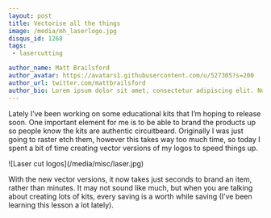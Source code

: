 ```yaml
---
layout: post
title: Vectorise all the things
image: /media/mh_laserlogo.jpg
disqus_id: 1268
tags:
 - lasercutting

author_name: Matt Brailsford
author_avatar: https://avatars1.githubusercontent.com/u/527305?s=200
author_url: twitter.com/mattbrailsford
author_bio: Lorem ipsum dolor sit amet, consectetur adipiscing elit. Nunc sed dui nec quam vestibulum semper non vel massa. Mauris vitae gravida sem. Vestibulum rutrum leo sit amet mi viverra, sit amet cursus metus consequat.
---
```


Lately I’ve been working on some educational kits that I’m hoping to release soon. One important element for me is to be able to brand the products up so people know the kits are authentic circuitbeard. Originally I was just going to raster etch them, however this takes way too much time, so today I spent a bit of time creating vector versions of my logos to speed things up.

<div class="image" markdown="1">
![Laser cut logos](/media/misc/laser.jpg)
</div>

With the new vector versions, it now takes just seconds to brand an item, rather than minutes. It may not sound like much, but when you are talking about creating lots of kits, every saving is a worth while saving (I’ve been learning this lesson a lot lately).